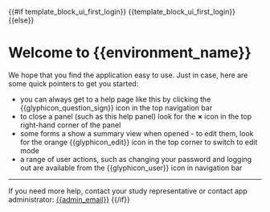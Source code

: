 {{#if template_block_ui_first_login}}
{{template_block_ui_first_login}}
{{else}}

# Welcome to {{environment_name}}

We hope that you find the application easy to use. Just in case, here are some quick pointers to get you started:

- you can always get to a help page like this by clicking the {{glyphicon_question_sign}} icon in the top navigation bar
- to close a panel (such as this help panel) look for the **×** icon in the top right-hand corner of the panel
- some forms a show a summary view when opened - to edit them, look for the orange {{glyphicon_edit}} icon in the top corner to switch to edit mode
- a range of user actions, such as changing your password and logging out are available from the {{glyphicon_user}} icon in navigation bar

---

If you need more help, contact your study representative or contact app administrator: [{{admin_email}}](mailto:{{admin_email}})
{{/if}}
